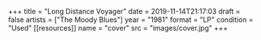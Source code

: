 +++
title = "Long Distance Voyager"
date = 2019-11-14T21:17:03
draft = false
artists = ["The Moody Blues"]
year = "1981"
format = "LP"
condition = "Used"
[[resources]]
  name = "cover"
  src = "images/cover.jpg"
+++
